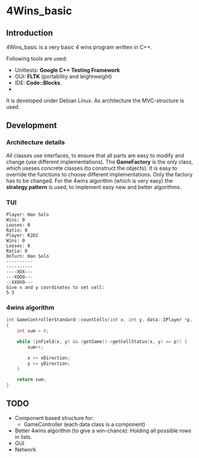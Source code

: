 4Wins_basic
===========

## Introduction
4Wins_basic is a very basic 4 wins program written in C++.

Following tools are used:
* Unittests: **Google C++ Testing Framework**
* GUI: **FLTK** (portability and leightweight)
* IDE: **Code::Blocks**.
* 
It is developed under Debian Linux. As architecture the MVC-structure is used.

## Development

### Architecture details
All classes use interfaces, to ensure that all parts are easy to modify and change (use different implementations).
The **GameFactory** is the only class, which useses concrete classes (to construct the objects). It is easy to override the
functions to choose different implementations. Only the factory has to be changed.
For the 4wins algorithm (which is very easy) the **strategy pattern** is used, to implement easy new and better algorithms.

### TUI

    Player: Han Solo
    Wins: 0
    Looses: 0
    Ratio: 0
    Player: R2D2
    Wins: 0
    Looses: 0
    Ratio: 0
    OnTurn: Han Solo
    ----------
    ----------
    ----XOX---
    ---XOOO---
    --XXOXO---
    Give x and y coordinates to set cell:
    5 3

### 4wins algorithm
```c
int GameControllerStandard::countCells(int x, int y, data::IPlayer *p, int xDirection, int yDirection)
{
    int sum = 0;

    while (inField(x, y) && (getGame()->getCellStatus(x, y) == p)) {
        sum++;

        x += xDirection;
        y += yDirection;
    }

    return sum;
}
```

## TODO

* Component based structure for:
  * GameController (each data class is a component)
* Better 4wins algorithm (to give a win-chance): Holding all possible rows in lists.
* GUI
* Network
